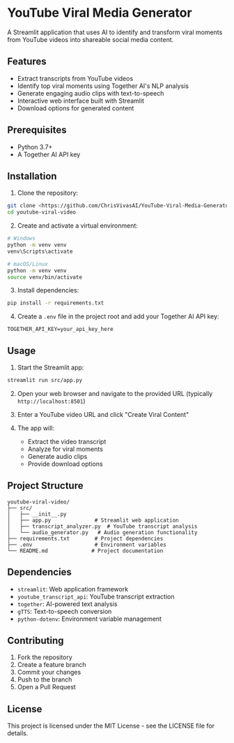 # YouTube Viral Media Generator

A Streamlit application that uses AI to identify and transform viral moments from YouTube videos into shareable social media content.

## Features

- Extract transcripts from YouTube videos
- Identify top viral moments using Together AI's NLP analysis
- Generate engaging audio clips with text-to-speech
- Interactive web interface built with Streamlit
- Download options for generated content

## Prerequisites

- Python 3.7+
- A Together AI API key

## Installation

1. Clone the repository:
```bash
git clone <https://github.com/ChrisVivasAI/YouTube-Viral-Media-Generator.git>
cd youtube-viral-video
```

2. Create and activate a virtual environment:
```bash
# Windows
python -m venv venv
venv\Scripts\activate

# macOS/Linux
python -m venv venv
source venv/bin/activate
```

3. Install dependencies:
```bash
pip install -r requirements.txt
```

4. Create a `.env` file in the project root and add your Together AI API key:
```
TOGETHER_API_KEY=your_api_key_here
```

## Usage

1. Start the Streamlit app:
```bash
streamlit run src/app.py
```

2. Open your web browser and navigate to the provided URL (typically `http://localhost:8501`)

3. Enter a YouTube video URL and click "Create Viral Content"

4. The app will:
   - Extract the video transcript
   - Analyze for viral moments
   - Generate audio clips
   - Provide download options

## Project Structure

```
youtube-viral-video/
├── src/
│   ├── __init__.py
│   ├── app.py              # Streamlit web application
│   ├── transcript_analyzer.py  # YouTube transcript analysis
│   └── audio_generator.py   # Audio generation functionality
├── requirements.txt        # Project dependencies
├── .env                    # Environment variables
└── README.md              # Project documentation
```

## Dependencies

- `streamlit`: Web application framework
- `youtube_transcript_api`: YouTube transcript extraction
- `together`: AI-powered text analysis
- `gTTS`: Text-to-speech conversion
- `python-dotenv`: Environment variable management

## Contributing

1. Fork the repository
2. Create a feature branch
3. Commit your changes
4. Push to the branch
5. Open a Pull Request

## License

This project is licensed under the MIT License - see the LICENSE file for details. 